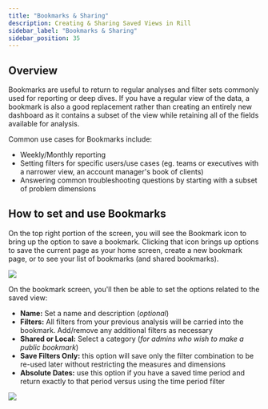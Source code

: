 ```yaml
---
title: "Bookmarks & Sharing"
description: Creating & Sharing Saved Views in Rill
sidebar_label: "Bookmarks & Sharing"
sidebar_position: 35
---
```


## Overview

Bookmarks are useful to return to regular analyses and filter sets commonly used for reporting or deep dives. If you have a regular view of the data, a bookmark is also a good replacement rather than creating an entirely new dashboard as it contains a subset of the view while retaining all of the fields available for analysis.

Common use cases for Bookmarks include:
- Weekly/Monthly reporting
- Setting filters for specific users/use cases (eg. teams or executives with a narrower view, an account manager's book of clients)
- Answering common troubleshooting questions by starting with a subset of problem dimensions


## How to set and use Bookmarks

On the top right portion of the screen, you will see the Bookmark icon to bring up the option to save a bookmark. Clicking that icon brings up options to save the current page as your home screen, create a new bookmark page, or to see your list of bookmarks (and shared bookmarks).

<img src = '/img/tutorials/rill-advanced/bookmark.gif' class='rounded-gif' />
<br />

On the bookmark screen, you'll then be able to set the options related to the saved view:

- **Name:** Set a name and description (_optional_)
- **Filters:** All filters from your previous analysis will be carried into the bookmark. Add/remove any additional filters as necessary
- **Shared or Local:** Select a category (_for admins who wish to make a public bookmark_)
- **Save Filters Only:** this option will save only the filter combination to be re-used later without restricting the measures and dimensions
- **Absolute Dates:** use this option if you have a saved time period and return exactly to that period versus using the time period filter  


<img src = '/img/explore/bookmarks/setbookmark.png' class='centered' />
<br />





